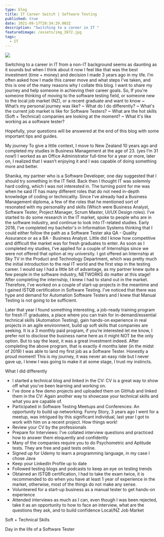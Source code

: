 ```yaml
---
type: blog
title: IT Career Switch | Software Testing
published: true
date: 2021-09-17T20:34:29.003Z
description: "Switching to a career in IT "
featuredimage: /assets/img_3872.jpg
tags:
  - IT
---
```

![](/assets/img_3875.jpg)

Switching to a career in IT from a non-IT background seems as daunting as it sounds but when I think about it now I feel like that was the best investment (time + money) and decision I made 3 years ago in my life. 
I’m often asked how I made this career move and what steps I’ve taken, and this is one of the many reasons why I collate this blog. I want to share my journey and help someone in achieving their career goals.  So, If you're someone thinking of moving to the software testing field, or someone new to the local job market (NZ), or a recent graduate and want to know 
\~ What’s my personal journey was like? 
\~ What do I do differently?
\~ What's the current job market is like for Software Testers?
\~ What are the hot skills (Soft + Technical) companies are looking at the moment? 
~ What it's like working as a software tester?

Hopefully, your questions will be answered at the end of this blog with some important tips and guides.  

My journey 
To give a little context, I move to New Zealand 10 years ago and completed my studies in Business Management at the age of 23. (yes I’m 31 now!) I worked as an Office Administrator full-time for a year or more, later on, I realized that I wasn’t enjoying it and I was capable of doing something more and better. 

Shanika, my partner who is a Software Developer, one day suggested that I should try something in the IT field. Back then I thought IT was solemnly hard coding, which I was not interested in. The turning point for me was when he said IT has many different roles that do not need in-depth knowledge of coding or technicality. Since I’ve already had a Business Management diploma, a few of the roles that he mentioned sort of resonated with my personality and skills (Which were Business Analyst, Software Tester, Project Manager, Scrum Master, UI/UX Design roles). I’ve started to do some research in the IT market, spoke to people who are in the software industry, and continue to look into IT-related studies. 
Early 2018, I’ve completed my bachelor's in Information Systems thinking that I could either follow the path as a Software Tester aka QA - Quality Assurance or as a BA - Business Analyst. Little did I know how competitive and difficult the market was for fresh graduates to enter. As soon as I completed my studies, I’ve applied for a couple of Internships since we were not offered that option at my university. I got offered an Internship at Sky TV in the Product and Technology Department, which was pretty much the initial introduction to the real IT world and the first step in the testing career. I would say I had a little bit of advantage, as my partner knew quite a few people in the software industry, NETWORKS do matter at this stage! 
After completing the internship, I knew I had to stand out in the market. Therefore, I’ve worked on a couple of start-up projects in the meantime and I gained ISTQB certification in Software Testing.  I’ve noticed that there was hype and demand for Automation Software Testers and I knew that Manual Testing is not going to be sufficient. 

Later that year I found something interesting, a job-ready training program for fresh IT graduates, a place where you can train for in-demand/essential technical skills (Automation Testing), gain hands-on experience in real projects in an agile environment, build up soft skills that companies are seeking. It is a 3 monthly paid program, if you’re interested let me know, I prefer not to disclose the business name here as it might NOT be the only option. But to say the least, it was a great investment indeed. 
After completing the above program, that is exactly 4 months later (in the midst of 2019) I was able to land my first job as a Software Tester. Honestly a proud moment! 
This is my journey, it was never an easy ride but I never gave up, I knew I was going to make it at some stage, I trust my instincts. 

What I did differently 

* I started a technical blog and linked in the CV: CV is a great way to show off what you’ve been learning and working on.
* I’ve done a few demo projects and uploaded them on GitHub and linked them in the CV: Again another way to showcase your technical skills and what you are capable of.
* Participated in Software Testing Meetups and Conferences: An opportunity to build up networking. Funny Story, 3 years ago I went for a meetup, was intrigued by this significant individual, last year I got to work with him on a recent project. How things work!
* Review your CV by the professionals 
* Prepare for Interviews: I’ve collated interview questions and practiced how to answer them eloquently and confidently 
* Many of the companies require you to do Psychometric and Aptitude tests. They are free and paid tests online. 
* Signed up for Udemy to learn a programming language, in my case I chose Java
* Keep your LinkedIn Profile up to date
* Followed testing blogs and podcasts to keep an eye on testing trends 
* Obtained an ISTQB certification, I had to take the exam twice, it is recommended to do when you have at least 1 year of experience in the market, otherwise, most of the things do not make any sense. 
* Volunteered for a start-up business as a manual tester to get hands-on experience 
* Attended interviews as much as I can, even though I was been rejected, take it as an opportunity to how to face an interview, what are the questions they ask, and to build confidence 
  Local/NZ Job Market 

Soft + Technical Skills

Day in the life of a Software Tester